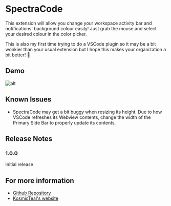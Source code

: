 # SpectraCode

This extension will allow you change your workspace activity bar and notifications' background colour easily! Just grab the mouse and select your desired colour in the color picker.

This is also my first time trying to do a VSCode plugin so it may be a bit wonkier than your usual extension but I hope this makes your organization a bit better! 🫡

## Demo

![alt](img/demo.gif)

## Known Issues

* SpectraCode may get a bit buggy when resizing its height. Due to how VSCode refreshes its Webview contents, change the width of the Primary Side Bar to properly update its contents.

## Release Notes

### 1.0.0

Initial release


## For more information

* [Github Repository](http://code.visualstudio.com/docs/languages/markdown)
* [KosmicTeal's website](http://code.visualstudio.com/docs/languages/markdown)

